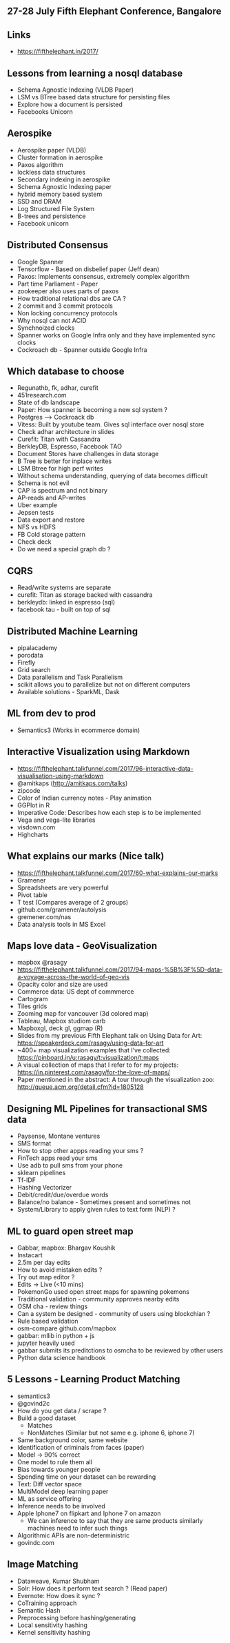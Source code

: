 27-28 July Fifth Elephant Conference, Bangalore
--------------------------------------------

## Links
- https://fifthelephant.in/2017/

## Lessons from learning a nosql database
- Schema Agnostic Indexing (VLDB Paper)
- LSM vs BTree based data structure for persisting files
- Explore how a document is persisted
- Facebooks Unicorn

## Aerospike
- Aerospike paper (VLDB)
- Cluster formation in aerospike
- Paxos algorithm
- lockless data structures
- Secondary indexing in aerospike
- Schema Agnostic Indexing paper
- hybrid memory based system
- SSD and DRAM
- Log Structured File System
- B-trees and persistence
- Facebook unicorn

## Distributed Consensus
- Google Spanner
- Tensorflow - Based on disbelief paper (Jeff dean)
- Paxos: Implements consensus, extremely complex algorithm
- Part time Parliament - Paper
- zookeeper also uses parts of paxos
- How traditional relational dbs are CA ?
- 2 commit and 3 commit protocols
- Non locking concurrency protocols
- Why nosql can not ACID
- Synchnoized clocks
- Spanner works on Google Infra only and they have implemented sync clocks
- Cockroach db - Spanner outside Google Infra

## Which database to choose
- Regunathb, fk, adhar, curefit
- 451research.com
- State of db landscape
- Paper: How spanner is becoming a new sql system ?
- Postgres --> Cockroack db
- Vitess: Built by youtube team. Gives sql interface over nosql store
- Check adhar architecture in slides
- Curefit: Titan with Cassandra
- BerkleyDB, Espresso, Facebook TAO
- Document Stores have challenges in data storage
- B Tree is better for inplace writes
- LSM Btree for high perf writes
- Without schema understanding, querying of data becomes difficult
- Schema is not evil
- CAP is spectrum and not binary
- AP-reads and AP-writes
- Uber example
- Jepsen tests
- Data export and restore
- NFS vs HDFS
- FB Cold storage pattern
- Check deck
- Do we need a special graph db ?

## CQRS
- Read/write systems are separate
- curefit: Titan as storage backed with cassandra
- berkleydb: linked in espresso (sql)
- facebook tau - built on top of sql

## Distributed Machine Learning
- pipalacademy
- porodata
- Firefly
- Grid search
- Data parallelism and Task Parallelism
- scikit allows you to parallelize but not on different computers
- Available solutions - SparkML, Dask

## ML from dev to prod
- Semantics3 (Works in ecommerce domain)

## Interactive Visualization using Markdown
- https://fifthelephant.talkfunnel.com/2017/96-interactive-data-visualisation-using-markdown
- @amitkaps (http://amitkaps.com/talks)
- zipcode
- Color of Indian currency notes - Play animation
- GGPlot in R
- Imperative Code: Describes how each step is to be implemented
- Vega and vega-lite libraries
- visdown.com
- Highcharts

## What explains our marks (Nice talk)
- https://fifthelephant.talkfunnel.com/2017/60-what-explains-our-marks
- Gramener
- Spreadsheets are very powerful
- Pivot table
- T test (Compares average of 2 groups)
- github.com/gramener/autolysis
- gremener.com/nas
- Data analysis tools in MS Excel

## Maps love data - GeoVisualization
- mapbox @rasagy
- https://fifthelephant.talkfunnel.com/2017/94-maps-%5B%3F%5D-data-a-voyage-across-the-world-of-geo-vis
- Opacity color and size are used 
- Commerce data: US dept of commmerce
- Cartogram
- Tiles grids
- Zooming map for vancouver (3d colored map)
- Tableau, Mapbox studiom carb
- Mapboxgl, deck gl, ggmap (R)
- Slides from my previous Fifth Elephant talk on Using Data for Art: https://speakerdeck.com/rasagy/using-data-for-art
- ~400+ map visualization examples that I’ve collected: https://pinboard.in/u:rasagy/t:visualization/t:maps
- A visual collection of maps that I refer to for my projects: https://in.pinterest.com/rasagy/for-the-love-of-maps/
- Paper mentioned in the abstract: A tour through the visualization zoo: http://queue.acm.org/detail.cfm?id=1805128

## Designing ML Pipelines for transactional SMS data
- Paysense, Montane ventures
- SMS format
- How to stop other appps reading your sms ?
- FinTech apps read your sms
- Use adb to pull sms from your phone
- sklearn pipelines
- Tf-IDF
- Hashing Vectorizer
- Debit/credit/due/overdue words
- Balance/no balance - Sometimes present and sometimes not
- System/Library to apply given rules to text form (NLP) ?

## ML to guard open street map
- Gabbar, mapbox: Bhargav Koushik
- Instacart
- 2.5m per day edits
- How to avoid mistaken edits ?
- Try out map editor ?
- Edits -> Live (<10 mins)
- PokemonGo used open street maps for spawning pokemons
- Traditional validation - community approves nearby edits
- OSM cha - review things
- Can a system be designed - community of users using blockchian ?
- Rule based validation
- osm-compare github.com/mapbox
- gabbar: mllib in python + js
- jupyter heavily used
- gabbar submits its preditctions to osmcha to be reviewed by other users
- Python data science handbook

## 5 Lessons - Learning Product Matching
- semantics3
- @govind2c
- How do you get data / scrape ?
- Build a good dataset
	- Matches
	- NonMatches (Similar but not same e.g. iphone 6, iphone 7)
- Same background color, same website
- Identification of criminals from faces (paper)
- Model -> 90% correct
- One model to rule them all
- Bias towards younger people
- Spending time on your dataset can be rewarding
- Text: Diff vector space
- MultiModel deep learning paper
- ML as service offering
- Inference needs to be involved
- Apple Iphone7 on flipkart and Iphone 7 on amazon
	- We can inference to say that they are same products similarly machines need to infer such things
- Algorithmic APIs are non-deterministric
- govindc.com

## Image Matching
- Dataweave, Kumar Shubham
- Solr: How does it perform text search ? (Read paper)
- Evernote: How does it sync ?
- CoTraining approach
- Semantic Hash
- Preprocessing before hashing/generating
- Local sensitivity hashing
- Kernel sensitivity hashing

